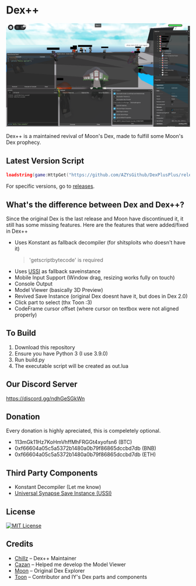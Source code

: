 # Dex++
![Preview](https://raw.githubusercontent.com/AZYsGithub/DexPlusPlus/main/preview.png)

Dex++ is a maintained revival of Moon's Dex, made to fulfill some Moon's Dex prophecy.

## Latest Version Script
```lua
loadstring(game:HttpGet("https://github.com/AZYsGithub/DexPlusPlus/releases/latest/download/out.lua"))()
```
For specific versions, go to [releases](https://github.com/AZYsGithub/DexPlusPlus/releases).

## What's the difference between Dex and Dex++?
Since the original Dex is the last release and Moon have discontinued it, it still has some missing features.
Here are the features that were added/fixed in Dex++
- Uses Konstant as fallback decompiler (for shitsploits who doesn't have it)
    > 'getscriptbytecode' is required
- Uses [USSI](https://github.com/luau/UniversalSynSaveInstance/tree/main) as fallback saveinstance
- Mobile Input Support (Window drag, resizing works fully on touch)
- Console Output
- Model Viewer (basically 3D Preview)
- Revived Save Instance (original Dex doesnt have it, but does in Dex 2.0)
- Click part to select (thx Toon :3)
- CodeFrame cursor offset (where cursor on textbox were not aligned properly)

## To Build
1. Download this repository
2. Ensure you have Python 3 (I use 3.9.0)
3. Run build.py
4. The executable script will be created as out.lua

## Our Discord Server
https://discord.gg/ndhGeSGkWn

## Donation
Every donation is highly apreciated, this is compeletely optional.
- 113mGk11Hz7KoHmVhffMhFRGGt4xyofsn6 (BTC)
- 0xf66604a05c5a5372b1480a0b79f86865dccbd7db (BNB)
- 0xf66604a05c5a5372b1480a0b79f86865dccbd7db (ETH)

## Third Party Components
- Konstant Decompiler (Let me know)
- [Universal Synapse Save Instance (USSI)](https://github.com/luau/UniversalSynSaveInstance)

## License
[![MIT License](https://img.shields.io/badge/MIT-License-green)](https://github.com/AZYsGithub/DexPlusPlus/blob/main/LICENSE)

## Credits
- [Chillz](https://github.com/AZYsGithub) – Dex++ Maintainer  
- [Cazan](https://github.com/Cazzanos) – Helped me develop the Model Viewer  
- [Moon](https://github.com/LorekeeperZinnia/Dex) – Original Dex Explorer  
- [Toon](https://github.com/Toon-arch) – Contributor and IY's Dex parts and components
